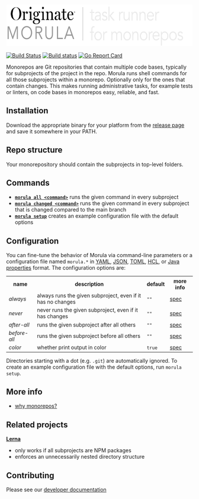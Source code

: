 <img src="documentation/logo.png" width="600" height="111" alt="Morula logo">

[![Build Status](https://travis-ci.org/Originate/morula.svg?branch=master)](https://travis-ci.org/Originate/morula)
[![Build status](https://ci.appveyor.com/api/projects/status/v3ui3ce2uqpr5l2c/branch/master?svg=true)](https://ci.appveyor.com/project/kevgo/morula/branch/master)
[![Go Report Card](https://goreportcard.com/badge/github.com/Originate/morula)](https://goreportcard.com/report/github.com/Originate/morula)

Monorepos are Git repositories that contain multiple code bases,
typically for subprojects of the project in the repo.
Morula runs shell commands for all those subprojects within a monorepo.
Optionally only for the ones that contain changes.
This makes running administrative tasks,
for example tests or linters,
on code bases in monorepos easy, reliable, and fast.


## Installation

Download the appropriate binary for your platform from the
[release page](https://github.com/Originate/morula/releases/latest)
and save it somewhere in your PATH.


## Repo structure

Your monorepository should contain the subprojects in top-level folders.


## Commands

- __[`morula all <command>`](features/all.feature)__
  runs the given command in every subproject
- __[`morula changed <command>`](features/changed.feature)__
  runs the given command in every subproject
  that is changed compared to the main branch
- __[`morula setup`](features/setup.feature)__
  creates an example configuration file with the default options


## Configuration

You can fine-tune the behavior of Morula
via command-line parameters
or a configuration file named `morula.*` in
[YAML](http://yaml.org),
[JSON](http://www.json.org),
[TOML](https://github.com/toml-lang/toml),
[HCL](https://github.com/hashicorp/hcl), or
[Java properties](https://docs.oracle.com/cd/E23095_01/Platform.93/ATGProgGuide/html/s0204propertiesfileformat01.html)
format.
The configuration options are:

<table>
  <tr>
    <th>name</th>
    <th>description</th>
    <th>default</th>
    <th>more info</th>
  </tr>
  <tr>
    <td><i>always</i></td>
    <td>always runs the given subproject, even if it has no changes</td>
    <td><code>""</code></td>
    <td><a href="features/always.feature">spec</a></td>
  </tr>
  <tr>
    <td><i>never</i></td>
    <td>never runs the given subproject, even if it has changes</td>
    <td><code>""</code></td>
    <td><a href="features/never.feature">spec</a></td>
  </tr>
  <tr>
    <td><i>after-all</i></td>
    <td>runs the given subproject after all others</td>
    <td><code>""</code></td>
    <td><a href="features/after-all.feature">spec</a></td>
  </tr>
  <tr>
    <td><i>before-all</i></td>
    <td>runs the given subproject before all others</td>
    <td><code>""</code></td>
    <td><a href="features/before-all.feature">spec</a></td>
  </tr>
  <tr>
    <td><i>color</i></td>
    <td>whether print output in color</td>
    <td><code>true</code></td>
    <td><a href="features/color.feature">spec</a></td>
  </tr>
</table>

Directories starting with a dot (e.g. `.git`)
are automatically ignored.
To create an example configuration file with the default options,
run `morula setup`.


## More info

- [why monorepos?](documentation/why_monorepos.md)


## Related projects

__[Lerna](https://github.com/lerna/lerna)__
- only works if all subprojects are NPM packages
- enforces an unnecessarily nested directory structure


## Contributing

Please see our [developer documentation](CONTRIBUTING.md)
